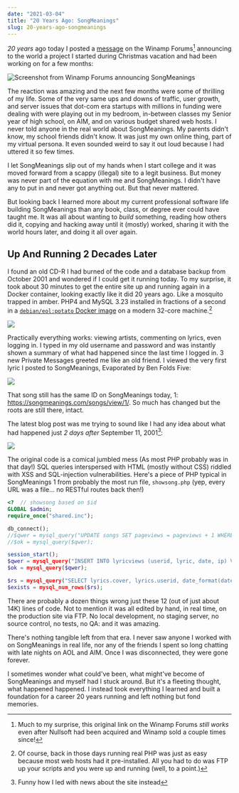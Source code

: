 ```yaml
---
date: "2021-03-04"
title: "20 Years Ago: SongMeanings"
slug: 20-years-ago-songmeanings
---
```


_20 years_ ago today I posted a [message](http://forums.winamp.com/showthread.php?threadid=43674) on the Winamp Forums[^1] announcing to the world a project I started during Christmas vacation and had been working on for a few months:

![Screenshot from Winamp Forums announcing SongMeanings](https://icdn.remarkedusercontent.com/s/sh:0.5/rs:fit:1200/aHR0cHM6Ly9jZG4ucmVtYXJrZWR1c2VyY29udGVudC5jb20vZmlsZS9yZW1hcmtlZC1wcm9kLzEvbWFya3MvODZzTWlMblkvMjAyMTAxMTgtMTAyNTQ3LnBuZw.jpg)

The reaction was amazing and the next few months were some of thrilling of my life. Some of the very same ups and downs of traffic, user growth, and server issues that dot-com era startups with millions in funding were dealing with were playing out in my bedroom, in-between classes my Senior year of high school, on AIM, and on various budget shared web hosts. I never told anyone in the real world about SongMeanings. My parents didn't know, my school friends didn't know. It was just my own online thing, part of my virtual persona. It even sounded weird to say it out loud because I had uttered it so few times.

I let SongMeanings slip out of my hands when I start college and it was moved forward from a scappy (illegal) site to a legit business. But money was never part of the equation with me and SongMeanings. I didn't have any to put in and never got anything out. But that never mattered.

But looking back I learned more about my current professional software life building SongMeanings than any book, class, or degree ever could have taught me. It was all about wanting to _build_ something, reading how others did it, copying and hacking away until it (mostly) worked, sharing it with the world hours later, and doing it all over again.

## Up And Running 2 Decades Later

I found an old CD-R I had burned of the code and a database backup from October 2001 and wondered if I could get it running today. To my surprise, it took about 30 minutes to get the entire site up and running again in a Docker container, looking exactly like it did 20 years ago. Like a mosquito trapped in amber. PHP4 and MySQL 3.23 installed in fractions of a second in a [`debian/eol:potato` Docker image](https://hub.docker.com/r/debian/eol/) on a modern 32-core machine.[^2]

![](https://icdn.remarkedusercontent.com/s/q:90/sh:0.5/rs:fit:1200/aHR0cHM6Ly9jZG4ucmVtYXJrZWR1c2VyY29udGVudC5jb20vZmlsZS9yZW1hcmtlZC1wcm9kLzEvbWFya3MvYVlzWWk5TW0vMjAyMTAxMTgtMTA0NjQzLnBuZw.jpg)

Practically everything works: viewing artists, commenting on lyrics, even logging in. I typed in my old username and password and was instantly shown a summary of what had happened since the last time I logged in. 3 new Private Messages greeted me like an old friend. I viewed the very first lyric I posted to SongMeanings, Evaporated by Ben Folds Five:

![](https://icdn.remarkedusercontent.com/s/q:90/sh:0.5/rs:fit:1200/aHR0cHM6Ly9jZG4ucmVtYXJrZWR1c2VyY29udGVudC5jb20vZmlsZS9yZW1hcmtlZC1wcm9kLzEvbWFya3MvbGJzMGk0RFcvMjAyMTAxMTgtMTEyOTA3LnBuZw.png)

That song still has the same ID on SongMeanings today, 1: https://songmeanings.com/songs/view/1/. So much has changed but the roots are still there, intact.

The latest blog post was me trying to sound like I had any idea about what had happened just _2 days after_ September 11, 2001[^3]:

![](https://icdn.remarkedusercontent.com/s/q:90/sh:0.5/rs:fit:1200/aHR0cHM6Ly9jZG4ucmVtYXJrZWR1c2VyY29udGVudC5jb20vZmlsZS9yZW1hcmtlZC1wcm9kLzEvbWFya3MvRWJzd2k3R1kvMjAyMTAxMTgtMTExMjA0LnBuZw.jpg)

The original code is a comical jumbled mess (As most PHP probably was in that day!) SQL queries interspersed with HTML (mostly without CSS) riddled with XSS and SQL-injection vulnerabilities. Here's a piece of PHP typical in SongMeanings 1 from probably the most run file, `showsong.php` (yep, every URL was a file... no RESTful routes back then!)

```php
<?  // showsong based on $id
GLOBAL $admin;
require_once("shared.inc");

db_connect();
//$qwer = mysql_query("UPDATE songs SET pageviews = pageviews + 1 WHERE id = \"$id\"");
//$ok = mysql_query($qwer);

session_start();
$qwer = mysql_query("INSERT INTO lyricviews (userid, lyric, date, ip) VALUES ('$user_identification', '$id', NOW(), '$REMOTE_ADDR')");
$ok = mysql_query($qwer);

$rs = mysql_query("SELECT lyrics.cover, lyrics.userid, date_format(dateadded, '%b %e, %Y') as submitdate, lyrics.artist_id as artistid, lyrics.title, lyrics.pageviews, lyrics.mbviews, lyrics.ratingcount as ratingcount, lyrics.rating as rating, lyrics.lyrics, lyrics.id, artists.name as artistname, users.username as username FROM songs lyrics, artists, users WHERE lyrics.id like \"$id\" and artists.id = lyrics.artist_id and users.id = lyrics.userid");
$exists = mysql_num_rows($rs);
```

There are probably a dozen things wrong just these 12 (out of just about 14K) lines of code. Not to mention it was all edited by hand, in real time, on the production site via FTP. No local development, no staging server, no source control, no tests, no QA: and it was amazing.

There's nothing tangible left from that era. I never saw anyone I worked with on SongMeanings in real life, nor any of the friends I spent so long chatting with late nights on AOL and AIM. Once I was disconnected, they were gone forever.

I sometimes wonder what could've been, what might've become of SongMeanings and myself had I stuck around. But it's a fleeting thought, what happened happened. I instead took everything I learned and built a foundation for a career 20 years running and left nothing but fond memories.

[^1]: Much to my surprise, this original link on the Winamp Forums *still works* even after Nullsoft had been acquired and Winamp sold a couple times since!
[^2]: Of course, back in those days running real PHP was just as easy because most web hosts had it pre-installed. All you had to do was FTP up your scripts and you were up and running (well, to a point.)
[^3]: Funny how I led with news about the site instead
